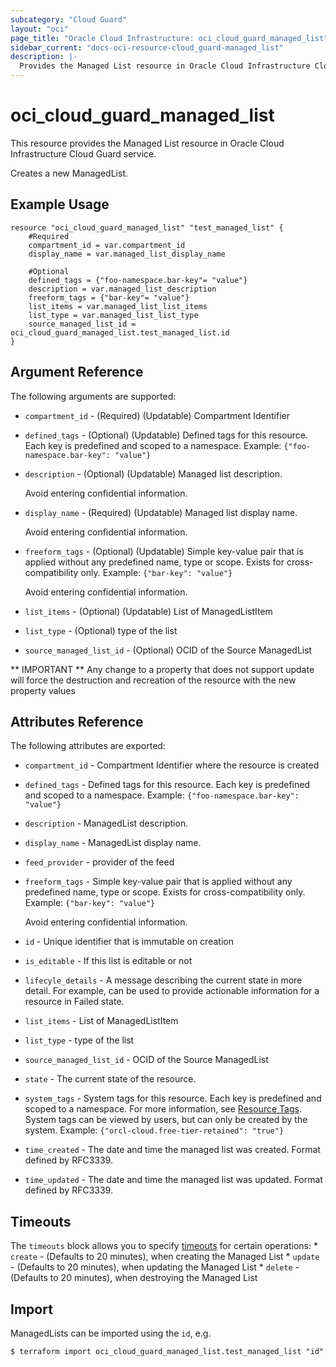 ```yaml
---
subcategory: "Cloud Guard"
layout: "oci"
page_title: "Oracle Cloud Infrastructure: oci_cloud_guard_managed_list"
sidebar_current: "docs-oci-resource-cloud_guard-managed_list"
description: |-
  Provides the Managed List resource in Oracle Cloud Infrastructure Cloud Guard service
---
```


# oci_cloud_guard_managed_list
This resource provides the Managed List resource in Oracle Cloud Infrastructure Cloud Guard service.

Creates a new ManagedList.


## Example Usage

```hcl
resource "oci_cloud_guard_managed_list" "test_managed_list" {
	#Required
	compartment_id = var.compartment_id
	display_name = var.managed_list_display_name

	#Optional
	defined_tags = {"foo-namespace.bar-key"= "value"}
	description = var.managed_list_description
	freeform_tags = {"bar-key"= "value"}
	list_items = var.managed_list_list_items
	list_type = var.managed_list_list_type
	source_managed_list_id = oci_cloud_guard_managed_list.test_managed_list.id
}
```

## Argument Reference

The following arguments are supported:

* `compartment_id` - (Required) (Updatable) Compartment Identifier
* `defined_tags` - (Optional) (Updatable) Defined tags for this resource. Each key is predefined and scoped to a namespace. Example: `{"foo-namespace.bar-key": "value"}` 
* `description` - (Optional) (Updatable) Managed list description. 

	Avoid entering confidential information. 
* `display_name` - (Required) (Updatable) Managed list display name. 

	Avoid entering confidential information. 
* `freeform_tags` - (Optional) (Updatable) Simple key-value pair that is applied without any predefined name, type or scope. Exists for cross-compatibility only. Example: `{"bar-key": "value"}`

	Avoid entering confidential information. 
* `list_items` - (Optional) (Updatable) List of ManagedListItem
* `list_type` - (Optional) type of the list
* `source_managed_list_id` - (Optional) OCID of the Source ManagedList


** IMPORTANT **
Any change to a property that does not support update will force the destruction and recreation of the resource with the new property values

## Attributes Reference

The following attributes are exported:

* `compartment_id` - Compartment Identifier where the resource is created
* `defined_tags` - Defined tags for this resource. Each key is predefined and scoped to a namespace. Example: `{"foo-namespace.bar-key": "value"}` 
* `description` - ManagedList description.
* `display_name` - ManagedList display name.
* `feed_provider` - provider of the feed
* `freeform_tags` - Simple key-value pair that is applied without any predefined name, type or scope. Exists for cross-compatibility only. Example: `{"bar-key": "value"}`

	Avoid entering confidential information. 
* `id` - Unique identifier that is immutable on creation
* `is_editable` - If this list is editable or not
* `lifecyle_details` - A message describing the current state in more detail. For example, can be used to provide actionable information for a resource in Failed state.
* `list_items` - List of ManagedListItem
* `list_type` - type of the list
* `source_managed_list_id` - OCID of the Source ManagedList
* `state` - The current state of the resource.
* `system_tags` - System tags for this resource. Each key is predefined and scoped to a namespace. For more information, see [Resource Tags](https://docs.cloud.oracle.com/iaas/Content/General/Concepts/resourcetags.htm). System tags can be viewed by users, but can only be created by the system.  Example: `{"orcl-cloud.free-tier-retained": "true"}` 
* `time_created` - The date and time the managed list was created. Format defined by RFC3339.
* `time_updated` - The date and time the managed list was updated. Format defined by RFC3339.

## Timeouts

The `timeouts` block allows you to specify [timeouts](https://registry.terraform.io/providers/hashicorp/oci/latest/docs/guides/changing_timeouts) for certain operations:
	* `create` - (Defaults to 20 minutes), when creating the Managed List
	* `update` - (Defaults to 20 minutes), when updating the Managed List
	* `delete` - (Defaults to 20 minutes), when destroying the Managed List


## Import

ManagedLists can be imported using the `id`, e.g.

```
$ terraform import oci_cloud_guard_managed_list.test_managed_list "id"
```

